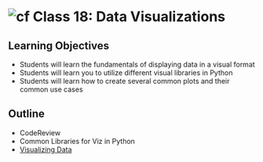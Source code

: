 # ![cf](http://i.imgur.com/7v5ASc8.png) Class 18: Data Visualizations

## Learning Objectives

- Students will learn the fundamentals of displaying data in a visual format
- Students will learn you to utilize different visual libraries in Python
- Students will learn how to create several common plots and their common use cases

## Outline
- CodeReview
- Common Libraries for Viz in Python
- [Visualizing Data]

<!-- links -->
[Visualizing Data]: ./notes/visualizing.md

